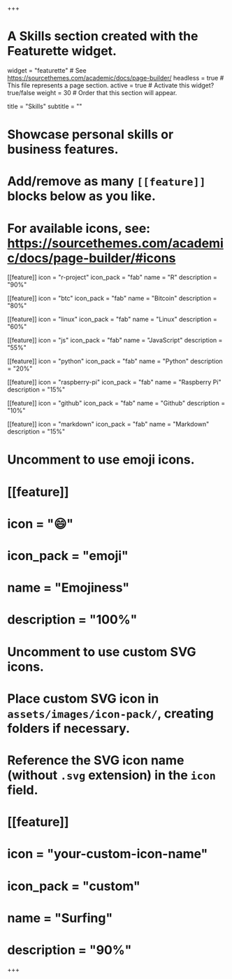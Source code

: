 +++
# A Skills section created with the Featurette widget.
widget = "featurette"  # See https://sourcethemes.com/academic/docs/page-builder/
headless = true  # This file represents a page section.
active = true  # Activate this widget? true/false
weight = 30  # Order that this section will appear.

title = "Skills"
subtitle = ""

# Showcase personal skills or business features.
# 
# Add/remove as many `[[feature]]` blocks below as you like.
# 
# For available icons, see: https://sourcethemes.com/academic/docs/page-builder/#icons

[[feature]]
  icon = "r-project"
  icon_pack = "fab"
  name = "R"
  description = "90%"
  
[[feature]]
  icon = "btc"
  icon_pack = "fab"
  name = "Bitcoin"
  description = "80%"
  
[[feature]]
  icon = "linux"
  icon_pack = "fab"
  name = "Linux"
  description = "60%"
  
[[feature]]
  icon = "js"
  icon_pack = "fab"
  name = "JavaScript"
  description = "55%"
  
[[feature]]
  icon = "python"
  icon_pack = "fab"
  name = "Python"
  description = "20%"  
 
[[feature]]
  icon = "raspberry-pi"
  icon_pack = "fab"
  name = "Raspberry Pi"
  description = "15%"

[[feature]]
  icon = "github"
  icon_pack = "fab"
  name = "Github"
  description = "10%"
  
  [[feature]]
  icon = "markdown"
  icon_pack = "fab"
  name = "Markdown"
  description = "15%"


# Uncomment to use emoji icons.
# [[feature]]
#  icon = ":smile:"
#  icon_pack = "emoji"
#  name = "Emojiness"
#  description = "100%"  

# Uncomment to use custom SVG icons.
# Place custom SVG icon in `assets/images/icon-pack/`, creating folders if necessary.
# Reference the SVG icon name (without `.svg` extension) in the `icon` field.
# [[feature]]
#  icon = "your-custom-icon-name"
#  icon_pack = "custom"
#  name = "Surfing"
#  description = "90%"

+++
